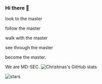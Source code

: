 ### Hi there 👋

<!--
**MD-SEC/MD-SEC** is a ✨ _special_ ✨ repository because its `README.md` (this file) appears on your GitHub profile.

Here are some ideas to get you started:

- 🔭 I’m currently working on ...
- 🌱 I’m currently learning ...
- 👯 I’m looking to collaborate on ...
- 🤔 I’m looking for help with ...
- 💬 Ask me about ...
- 📫 How to reach me: ...
- 😄 Pronouns: ...
- ⚡ Fun fact: ...
-->
look to the master

follow the master

walk with the master

see through the master

become the master.

We are MD-SEC.
![Christmas's GitHub stats](https://github-readme-stats.vercel.app/api?username=MD-SEC&show_icons=true&theme=tokyonight)


![stars](https://komarev.com/ghpvc/?username=MD-SEC)
